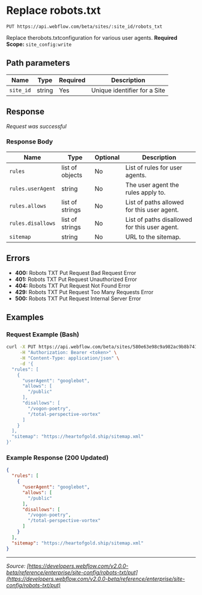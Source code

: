 # Replace robots.txt

```
PUT https://api.webflow.com/beta/sites/:site_id/robots_txt
```

Replace therobots.txtconfiguration for various user agents.
**Required Scope:** `site_config:write`


## Path parameters

| Name | Type | Required | Description |
|---|---|---|---|
| `site_id` | string | Yes | Unique identifier for a Site |




## Response

_Request was successful_

### Response Body

| Name | Type | Optional | Description |
|---|---|---|---|
| `rules` | list of objects | No | List of rules for user agents. |
| `rules.userAgent` | string | No | The user agent the rules apply to. |
| `rules.allows` | list of strings | No | List of paths allowed for this user agent. |
| `rules.disallows` | list of strings | No | List of paths disallowed for this user agent. |
| `sitemap` | string | No | URL to the sitemap. |




## Errors

* **400:** Robots TXT Put Request Bad Request Error
* **401:** Robots TXT Put Request Unauthorized Error
* **404:** Robots TXT Put Request Not Found Error
* **429:** Robots TXT Put Request Too Many Requests Error
* **500:** Robots TXT Put Request Internal Server Error




## Examples

### Request Example (Bash)

```bash
curl -X PUT https://api.webflow.com/beta/sites/580e63e98c9a982ac9b8b741/robots_txt \
     -H "Authorization: Bearer <token>" \
     -H "Content-Type: application/json" \
     -d '{
  "rules": [
    {
      "userAgent": "googlebot",
      "allows": [
        "/public"
      ],
      "disallows": [
        "/vogon-poetry",
        "/total-perspective-vortex"
      ]
    }
  ],
  "sitemap": "https://heartofgold.ship/sitemap.xml"
}'
```

### Example Response (200 Updated)

```json
{
  "rules": [
    {
      "userAgent": "googlebot",
      "allows": [
        "/public"
      ],
      "disallows": [
        "/vogon-poetry",
        "/total-perspective-vortex"
      ]
    }
  ],
  "sitemap": "https://heartofgold.ship/sitemap.xml"
}
```


---
*Source: [https://developers.webflow.com/v2.0.0-beta/reference/enterprise/site-config/robots-txt/put](https://developers.webflow.com/v2.0.0-beta/reference/enterprise/site-config/robots-txt/put)*